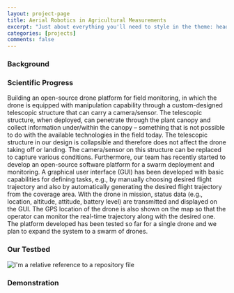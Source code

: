 ```yaml
---
layout: project-page
title: Aerial Robotics in Agricultural Measurements
excerpt: "Just about everything you'll need to style in the theme: headings, paragraphs, blockquotes, tables, code blocks, and more."
categories: [projects]
comments: false
---
```


### Background


### Scientific Progress

Building an open-source drone platform for field monitoring, in which the drone is equipped with manipulation capability through a custom-designed telescopic structure that can carry a camera/sensor. The telescopic structure, when deployed, can penetrate through the plant canopy and collect information under/within the canopy – something that is not possible to do with the available technologies in the field today. The telescopic structure in our design is collapsible and therefore does not affect the drone taking off or landing. The camera/sensor on this structure can be replaced to capture various conditions. Furthermore, our team has recently started to develop an open-source software platform for a swarm deployment and monitoring. A graphical user interface (GUI) has been developed with basic capabilities for defining tasks, e.g., by manually choosing desired flight trajectory and also by automatically generating the desired flight trajectory from the coverage area. With the drone in mission, status data (e.g., location, altitude, attitude, battery level) are transmitted and displayed on the GUI. The GPS location of the drone is also shown on the map so that the operator can monitor the real-time trajectory along with the desired one. The platform developed has been tested so far for a single drone and we plan to expand the system to a swarm of drones.

### Our Testbed

![I'm a relative reference to a repository file](../../Pics/agriculture_measurement/OntheBench3.jpg)

### Demonstration
